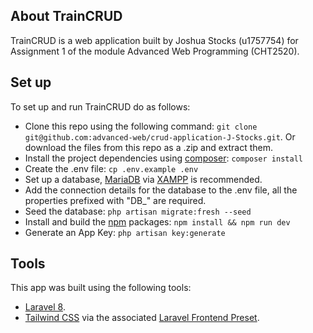 ## About TrainCRUD
TrainCRUD is a web application built by Joshua Stocks (u1757754) for Assignment 1 of the module Advanced Web Programming (CHT2520).

## Set up
To set up and run TrainCRUD do as follows:
- Clone this repo using the following command: `git clone git@github.com:advanced-web/crud-application-J-Stocks.git`. Or download the files from this repo as a .zip and extract them.
- Install the project dependencies using [composer](https://getcomposer.org/): `composer install`
- Create the .env file: `cp .env.example .env`
- Set up a database, [MariaDB](https://mariadb.org/) via [XAMPP](https://www.apachefriends.org/index.html) is recommended.
- Add the connection details for the database to the .env file, all the properties prefixed with "DB_" are required.
- Seed the database: `php artisan migrate:fresh --seed`
- Install and build the [npm](https://www.npmjs.com/get-npm) packages: `npm install && npm run dev`
- Generate an App Key: `php artisan key:generate`

## Tools
This app was built using the following tools: 
- [Laravel 8](https://laravel.com/).
- [Tailwind CSS](https://tailwindcss.com/) via the associated [Laravel Frontend Preset](https://github.com/laravel-frontend-presets/tailwindcss).
